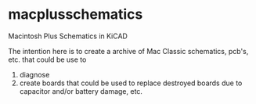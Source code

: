 # macplusschematics
Macintosh Plus Schematics in KiCAD

The intention here is to create a archive of Mac Classic schematics, pcb's, etc. that could be use to 
1) diagnose
2) create boards that could be used to replace destroyed boards due to capacitor and/or battery damage, etc.
